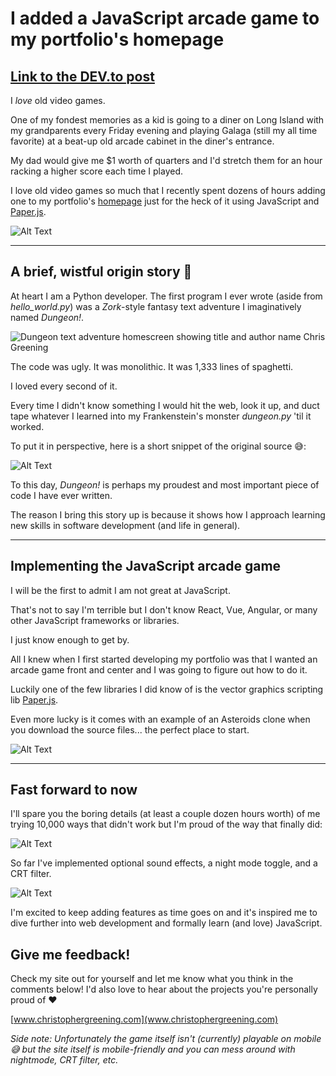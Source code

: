 # I added a JavaScript arcade game to my portfolio's homepage
[Link to the DEV.to post](https://dev.to/chrisgreening/i-added-a-javascript-arcade-game-to-my-portfolio-s-homepage-1jmf)
---

I _love_ old video games. 

One of my fondest memories as a kid is going to a diner on Long Island with my grandparents every Friday evening and playing Galaga (still my all time favorite) at a beat-up old arcade cabinet in the diner's entrance. 

My dad would give me $1 worth of quarters and I'd stretch them for an hour racking a higher score each time I played.

I love old video games so much that I recently spent dozens of hours adding one to my portfolio's [homepage](www.christophergreening.com) just for the heck of it using JavaScript and [Paper.js](http://paperjs.org/).

![Alt Text](https://dev-to-uploads.s3.amazonaws.com/uploads/articles/02mokf60uu3s8ejuj3h8.gif)

---

## A brief, wistful origin story :snake:

At heart I am a Python developer. The first program I ever wrote (aside from _hello\_world.py_) was a _Zork_-style fantasy text adventure I imaginatively named _Dungeon!_. 

![Dungeon text adventure homescreen showing title and author name Chris Greening](https://dev-to-uploads.s3.amazonaws.com/uploads/articles/1w3b30x9mwxt1y1n9vi2.png)

The code was ugly. It was monolithic. It was 1,333 lines of spaghetti. 

I loved every second of it.  

Every time I didn't know something I would hit the web, look it up, and duct tape whatever I learned into my Frankenstein's monster _dungeon.py_ 'til it worked. 

To put it in perspective, here is a short snippet of the original source :sweat_smile::

![Alt Text](https://dev-to-uploads.s3.amazonaws.com/uploads/articles/w31zhf50mrw7h9h2kprc.png)

To this day, _Dungeon!_ is perhaps my proudest and most important piece of code I have ever written. 

The reason I bring this story up is because it shows how I approach learning new skills in software development (and life in general).

---

## Implementing the JavaScript arcade game

I will be the first to admit I am not great at JavaScript. 

That's not to say I'm terrible but I don't know React, Vue, Angular, or many other JavaScript frameworks or libraries.

I just know enough to get by.

All I knew when I first started developing my portfolio was that I wanted an arcade game front and center and I was going to figure out how to do it. 

Luckily one of the few libraries I did know of is the vector graphics scripting lib [Paper.js](http://paperjs.org/download/). 

Even more lucky is it comes with an example of an Asteroids clone when you download the source files... the perfect place to start. 

![Alt Text](https://dev-to-uploads.s3.amazonaws.com/uploads/articles/zx7qenybfzl54arsswjt.gif)

---

## Fast forward to now

I'll spare you the boring details (at least a couple dozen hours worth) of me trying 10,000 ways that didn't work but I'm proud of the way that finally did: 

![Alt Text](https://dev-to-uploads.s3.amazonaws.com/uploads/articles/mabyv33f8rtqy9kjh427.gif)

So far I've implemented optional sound effects, a night mode toggle, and a CRT filter. 

![Alt Text](https://dev-to-uploads.s3.amazonaws.com/uploads/articles/esi9tl6ylkcy1ganc6ai.gif)

I'm excited to keep adding features as time goes on and it's inspired me to dive further into web development and formally learn (and love) JavaScript.

## Give me feedback! 

Check my site out for yourself and let me know what you think in the comments below! I'd also love to hear about the projects you're personally proud of :heart:

[www.christophergreening.com](www.christophergreening.com)

_Side note: Unfortunately the game itself isn't (currently) playable on mobile :sweat_smile: but the site itself is mobile-friendly and you can mess around with nightmode, CRT filter, etc._
